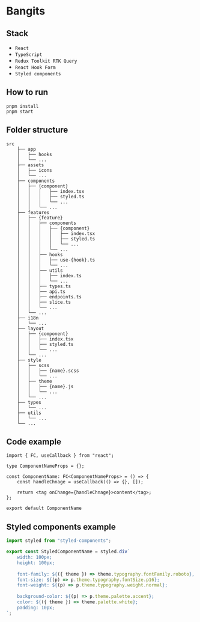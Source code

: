 # Bangits

## Stack
* `React`
* `TypeScript`
* `Redux Toolkit RTK Query`
* `React Hook Form`
* `Styled components`

## How to run
    pnpm install
    pnpm start

## Folder structure
    src
        ├── app
        │   ├── hooks
        │   └── ...
        ├── assets
        │   ├── icons
        │   └── ...
        ├── components
        │   ├── {component}
        │   │   │   ├── index.tsx
        │   │   │   ├── styled.ts
        │   │   │   └── ...
        │   │   └── ...
        ├── features
        │   ├── {feature}
        │   │   ├── components
        │   │   │   ├── {component}
        │   │   │   │   ├── index.tsx
        │   │   │   │   ├── styled.ts
        │   │   │   │   └── ...
        │   │   │   └── ...
        │   │   ├── hooks
        │   │   │   ├── use-{hook}.ts
        │   │   │   └── ...  
        │   │   ├── utils
        │   │   │   ├── index.ts
        │   │   │   └── ...  
        │   │   ├── types.ts
        │   │   ├── api.ts
        │   │   ├── endpoints.ts
        │   │   ├── slice.ts
        │   │   └── ...  
        │   └── ...  
        ├── i18n
        │   └── ...
        ├── layout
        │   ├── {component}
        │   │   ├── index.tsx
        │   │   ├── styled.ts
        │   │   └── ...
        │   └── ...
        ├── style
        │   ├── scss  
        │   │   ├── {name}.scss 
        │   │   └── ... 
        │   ├── theme
        │   │   ├── {name}.js 
        │   │   └── ...
        │   └── ...
        ├── types
        │   └── ...
        ├── utils
        │   └── ...
        └── ...

## Code example

```tsx
import { FC, useCallback } from "react";

type ComponentNameProps = {};

const ComponentName: FC<ComponentNameProps> = () => {
    const handleChnage = useCallback(() => {}, []);

    return <tag onChange={handleChnage}>content</tag>;
};

export default ComponentName
```

## Styled components example

```ts
import styled from "styled-components";

export const StyledComponentName = styled.div`
    width: 100px;
    height: 100px;
  
    font-family: ${({ theme }) => theme.typography.fontFamily.roboto}, sans-serif;
    font-size: ${(p) => p.theme.typography.fontSize.p16};
    font-weight: ${(p) => p.theme.typography.weight.normal};
    
    background-color: ${(p) => p.theme.palette.accent};
    color: ${({ theme }) => theme.palette.white};
    padding: 10px;
`;
```